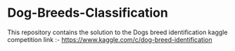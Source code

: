# Dog-Breeds-Classification

This repository contains the solution to the Dogs breed identification kaggle competition 
link :- https://www.kaggle.com/c/dog-breed-identification
